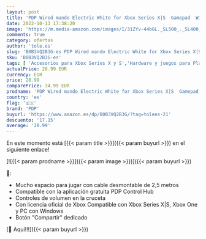```yaml
---
layout: post
title: 'PDP Wired mando Electric White for Xbox Series X|S  Gamepad  Wired Video Game mando  Gaming mando  Xbox One  Officially Licensed - Xbox Series X'
date: 2022-10-13 17:38:20
image: 'https://m.media-amazon.com/images/I/31ZYv-44bGL._SL500_._SL400_.jpg'
comments: true
category: ofertas
author: 'tole.es'
slug: 'B0B3VQ2B3G-es PDP Wired mando Electric White for Xbox Series X|S Gamepad...'
sku: 'B0B3VQ2B3G-es'
tags: [ 'Accesorios para Xbox Series X y S','Hardware y juegos para PlayStation 4','Hardware y juegos para Xbox Series X y S','Mandos y controles para Xbox Series X y S','Videojuegos','pdp','xbox','🇪🇸', ]
actualPrice: 28.99 EUR
currency: EUR
price: 28.99
comparePrice: 34.99 EUR
prodname: 'PDP Wired mando Electric White for Xbox Series X|S  Gamepad  Wired Video Game mando  Gaming mando  Xbox One  Officially Licensed - Xbox Series X'
country: 'es'
flag: '🇪🇸'
brand: 'PDP'
buyurl: 'https://www.amazon.es/dp/B0B3VQ2B3G/?tag=tolees-21'
descuento: '17.15'
average: '28.99'
---
```


En este momento está [{{< param title >}}]({{< param buyurl >}}) en el siguiente enlace!

[![{{< param prodname >}}]({{< param image >}})]({{< param buyurl >}})

🔎:

- Mucho espacio para jugar con cable desmontable de 2,5 metros
- Compatible con la aplicación gratuita PDP Control Hub
- Controles de volumen en la cruceta
- Con licencia oficial de Xbox Compatible con Xbox Series X|S, Xbox One y PC con Windows
- Botón "Compartir" dedicado

[🛒 Aquí!!!]({{< param buyurl >}})
